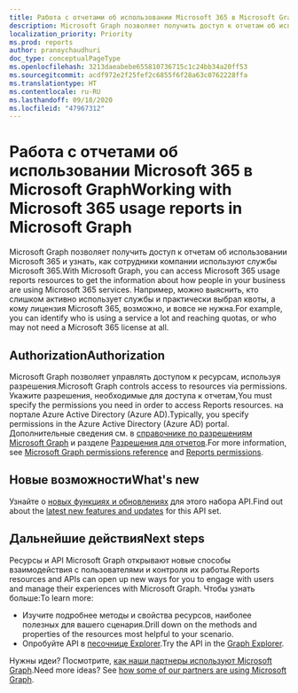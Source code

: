 ```yaml
---
title: Работа с отчетами об использовании Microsoft 365 в Microsoft Graph
description: Microsoft Graph позволяет получить доступ к отчетам об использовании Microsoft 365 и узнать, как сотрудники компании используют службы Microsoft 365. Например, можно выяснить, кто слишком активно использует службы и практически выбрал квоты, а кому лицензия Microsoft 365, возможно, и вовсе не нужна.
localization_priority: Priority
ms.prod: reports
author: pranoychaudhuri
doc_type: conceptualPageType
ms.openlocfilehash: 3213daeabebe655810736715c1c24bb34a20ff53
ms.sourcegitcommit: acdf972e2f25fef2c6855f6f28a63c0762228ffa
ms.translationtype: HT
ms.contentlocale: ru-RU
ms.lasthandoff: 09/18/2020
ms.locfileid: "47967312"
---
```

# <a name="working-with-microsoft-365-usage-reports-in-microsoft-graph"></a><span data-ttu-id="e65f4-104">Работа с отчетами об использовании Microsoft 365 в Microsoft Graph</span><span class="sxs-lookup"><span data-stu-id="e65f4-104">Working with Microsoft 365 usage reports in Microsoft Graph</span></span>

<span data-ttu-id="e65f4-105">Microsoft Graph позволяет получить доступ к отчетам об использовании Microsoft 365 и узнать, как сотрудники компании используют службы Microsoft 365.</span><span class="sxs-lookup"><span data-stu-id="e65f4-105">With Microsoft Graph, you can access Microsoft 365 usage reports resources to get the information about how people in your business are using Microsoft 365 services.</span></span> <span data-ttu-id="e65f4-106">Например, можно выяснить, кто слишком активно использует службы и практически выбрал квоты, а кому лицензия Microsoft 365, возможно, и вовсе не нужна.</span><span class="sxs-lookup"><span data-stu-id="e65f4-106">For example, you can identify who is using a service a lot and reaching quotas, or who may not need a Microsoft 365 license at all.</span></span>

## <a name="authorization"></a><span data-ttu-id="e65f4-107">Authorization</span><span class="sxs-lookup"><span data-stu-id="e65f4-107">Authorization</span></span>

<span data-ttu-id="e65f4-108">Microsoft Graph позволяет управлять доступом к ресурсам, используя разрешения.</span><span class="sxs-lookup"><span data-stu-id="e65f4-108">Microsoft Graph controls access to resources via permissions.</span></span> <span data-ttu-id="e65f4-109">Укажите разрешения, необходимые для доступа к отчетам,</span><span class="sxs-lookup"><span data-stu-id="e65f4-109">You must specify the permissions you need in order to access Reports resources.</span></span> <span data-ttu-id="e65f4-110">на портале Azure Active Directory (Azure AD).</span><span class="sxs-lookup"><span data-stu-id="e65f4-110">Typically, you specify permissions in the Azure Active Directory (Azure AD) portal.</span></span> <span data-ttu-id="e65f4-111">Дополнительные сведения см. в [справочнике по разрешениям Microsoft Graph](/graph/permissions-reference) и разделе [Разрешения для отчетов](/graph/permissions-reference#reports-permissions).</span><span class="sxs-lookup"><span data-stu-id="e65f4-111">For more information, see [Microsoft Graph permissions reference](/graph/permissions-reference) and [Reports permissions](/graph/permissions-reference#reports-permissions).</span></span>

## <a name="whats-new"></a><span data-ttu-id="e65f4-112">Новые возможности</span><span class="sxs-lookup"><span data-stu-id="e65f4-112">What's new</span></span>
<span data-ttu-id="e65f4-113">Узнайте о [новых функциях и обновлениях](/graph/whats-new-overview) для этого набора API.</span><span class="sxs-lookup"><span data-stu-id="e65f4-113">Find out about the [latest new features and updates](/graph/whats-new-overview) for this API set.</span></span>

## <a name="next-steps"></a><span data-ttu-id="e65f4-114">Дальнейшие действия</span><span class="sxs-lookup"><span data-stu-id="e65f4-114">Next steps</span></span>

<span data-ttu-id="e65f4-115">Ресурсы и API Microsoft Graph открывают новые способы взаимодействия с пользователями и контроля их работы.</span><span class="sxs-lookup"><span data-stu-id="e65f4-115">Reports resources and APIs can open up new ways for you to engage with users and manage their experiences with Microsoft Graph.</span></span> <span data-ttu-id="e65f4-116">Чтобы узнать больше:</span><span class="sxs-lookup"><span data-stu-id="e65f4-116">To learn more:</span></span>

- <span data-ttu-id="e65f4-117">Изучите подробнее методы и свойства ресурсов, наиболее полезных для вашего сценария.</span><span class="sxs-lookup"><span data-stu-id="e65f4-117">Drill down on the methods and properties of the resources most helpful to your scenario.</span></span>
- <span data-ttu-id="e65f4-118">Опробуйте API в [песочнице Explorer](https://developer.microsoft.com/graph/graph-explorer).</span><span class="sxs-lookup"><span data-stu-id="e65f4-118">Try the API in the [Graph Explorer](https://developer.microsoft.com/graph/graph-explorer).</span></span>

<span data-ttu-id="e65f4-p105">Нужны идеи? Посмотрите, [как наши партнеры используют Microsoft Graph](https://developer.microsoft.com/graph/graph/examples#partners).</span><span class="sxs-lookup"><span data-stu-id="e65f4-p105">Need more ideas? See [how some of our partners are using Microsoft Graph](https://developer.microsoft.com/graph/graph/examples#partners).</span></span>

